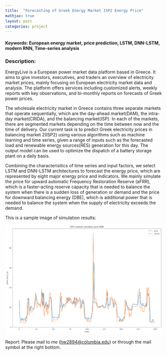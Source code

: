 ```yaml
---
title:  "Forecasting of Greek Energy Market ISP2 Energy Price"
mathjax: true
layout: post
categories: project
---
```

#### Keywords: European energy market, price prediction, LSTM, DNN-LSTM, modern RNN, Time-series analysis

### Description:
EnergyLive is a European power market data platform based in Greece. It aims to give investors, executives, and traders 
an overview of electricity market prices, mainly focusing on European electricity market data and analysis. The platform 
offers services including customized alerts, weekly reports with key observations, and bi-monthly reports on forecasts of 
Greek power prices.

The wholesale electricity market in Greece contains three separate markets that operate sequentially, 
which are the day-ahead market(DAM), the intra-day market(CRIDA), and the balancing market(ISP). 
In each of the markets, there are segmented markets depending on the time between now and the time of delivery. 
Our current task is to predict Greek electricity prices in balancing market 2(ISP2) using various algorithms 
such as machine learning and time series, given a range of inputs such as the forecasted load and renewable energy sources(RES) 
generation for this day. The output model can be used to optimize the dispatch of a battery storage plant on a daily basis.

Combining the characterisitics of time series and input factors, we select LSTM and DNN-LSTM architectures to forecast the energy price,
which are represented by eight major energy price and indicators. We mainly simulate the price for upward automatic Frequency Restoration 
Reserve (aFRR), which is a faster-acting reserve capacity that is needed to balance the system when there is a sudden loss of 
generation or demand and the price for downward balancing energy (DBE), which is additional power that is needed to balance the 
system when the supply of electricity exceeds the demand.

This is a sample image of simulation results:

![poster](/assets/LSTM-result.png)

Report: Please mail to me (hw2894@columbia.edu) or through the mail symbol at the right bottom.


